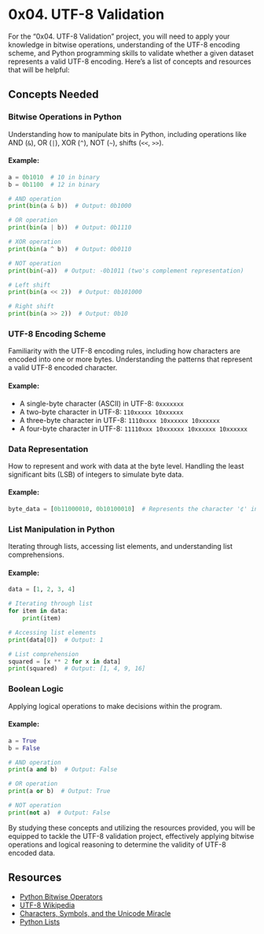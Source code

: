 # 0x04. UTF-8 Validation

For the “0x04. UTF-8 Validation” project, you will need to apply your knowledge in bitwise operations, understanding of the UTF-8 encoding scheme, and Python programming skills to validate whether a given dataset represents a valid UTF-8 encoding. Here’s a list of concepts and resources that will be helpful:

## Concepts Needed

### Bitwise Operations in Python

Understanding how to manipulate bits in Python, including operations like AND (`&`), OR (`|`), XOR (`^`), NOT (`~`), shifts (`<<`, `>>`).

#### Example:

```python
a = 0b1010  # 10 in binary
b = 0b1100  # 12 in binary

# AND operation
print(bin(a & b))  # Output: 0b1000

# OR operation
print(bin(a | b))  # Output: 0b1110

# XOR operation
print(bin(a ^ b))  # Output: 0b0110

# NOT operation
print(bin(~a))  # Output: -0b1011 (two's complement representation)

# Left shift
print(bin(a << 2))  # Output: 0b101000

# Right shift
print(bin(a >> 2))  # Output: 0b10
```

### UTF-8 Encoding Scheme

Familiarity with the UTF-8 encoding rules, including how characters are encoded into one or more bytes. Understanding the patterns that represent a valid UTF-8 encoded character.

#### Example:

- A single-byte character (ASCII) in UTF-8: `0xxxxxxx`
- A two-byte character in UTF-8: `110xxxxx 10xxxxxx`
- A three-byte character in UTF-8: `1110xxxx 10xxxxxx 10xxxxxx`
- A four-byte character in UTF-8: `11110xxx 10xxxxxx 10xxxxxx 10xxxxxx`

### Data Representation

How to represent and work with data at the byte level. Handling the least significant bits (LSB) of integers to simulate byte data.

#### Example:

```python
byte_data = [0b11000010, 0b10100010]  # Represents the character '¢' in UTF-8
```

### List Manipulation in Python

Iterating through lists, accessing list elements, and understanding list comprehensions.

#### Example:

```python
data = [1, 2, 3, 4]

# Iterating through list
for item in data:
    print(item)

# Accessing list elements
print(data[0])  # Output: 1

# List comprehension
squared = [x ** 2 for x in data]
print(squared)  # Output: [1, 4, 9, 16]
```

### Boolean Logic

Applying logical operations to make decisions within the program.

#### Example:

```python
a = True
b = False

# AND operation
print(a and b)  # Output: False

# OR operation
print(a or b)  # Output: True

# NOT operation
print(not a)  # Output: False
```

By studying these concepts and utilizing the resources provided, you will be equipped to tackle the UTF-8 validation project, effectively applying bitwise operations and logical reasoning to determine the validity of UTF-8 encoded data.

## Resources

- [Python Bitwise Operators](https://docs.python.org/3/library/stdtypes.html#bitwise-operations-on-integer-types)
- [UTF-8 Wikipedia](https://en.wikipedia.org/wiki/UTF-8)
- [Characters, Symbols, and the Unicode Miracle](https://www.joelonsoftware.com/2003/10/08/the-absolute-minimum-every-software-developer-absolutely-positively-must-know-about-unicode-and-character-sets-no-excuses/)
- [Python Lists](https://docs.python.org/3/tutorial/datastructures.html#more-on-lists)
